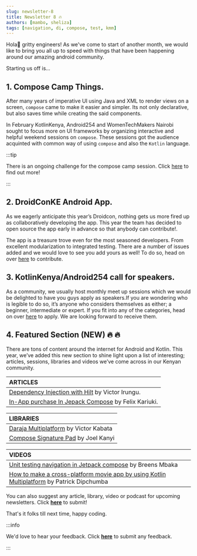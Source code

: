```yaml
---
slug: newsletter-8
title: Newsletter 8 🔥
authors: [mambo, sheliza]
tags: [navigation, di, compose, test, kmm]
---
```

Hola👋 gritty engineers! As we've come to start of another month, we would like to bring you all up to speed with things that have been happening around our amazing android community.

Starting us off is…

## 1. Compose Camp Things.
After many years of imperative UI using Java and XML to render views on a screen, `compose` came to make it easier and simpler. Its not only declarative, but also saves time while creating the said components.

In February KotlinKenya, Android254 and WomenTechMakers Nairobi sought to focus more on UI frameworks by organizing interactive and helpful weekend sessions on `compose`. These sessions got the audience acquinted with common way of using `compose` and also the `Kotlin` language.

:::tip

There is an ongoing challenge for the compose camp session. Click [here](https://twitter.com/254androiddevs/status/1630511775283044352?t=cbyCED8GjQIWkpBD5Yurng&s=19) to find out more!

:::

## 2. DroidConKE Android App.
As we eagerly anticipate this year’s Droidcon, nothing gets us more fired up as collaboratively developing the app. This year the team has decided to open source the app early in advance so that anybody can contribute!.

The app is a treasure trove even for the most seasoned developers. From excellent modularization to integrated testing. There are a number of issues added and we would love to see you add yours as well! To do so, head on over [here](https://github.com/droidconKE/droidconKE2023Android/blob/main/CONTRIBUTING.md) to contribute.

## 3. KotlinKenya/Android254 call for speakers.
As a community, we usually host monthly meet up sessions which we would be delighted to have you guys apply as speakers.If you are wondering who is legible to do so, it’s anyone who considers themselves as either; a beginner, intermediate or expert.
If you fit into any of the categories, head on over [here](https://docs.google.com/forms/d/1BeuuzLsVg0zUf52umbYNsZPPZ7Tfp1KHPYCee22rics/viewform?edit_requested=true) to apply. We are looking forward to receive them.

## 4. Featured Section (NEW) :fire: :fire:
There are tons of content around the internet for Android and Kotlin. This year, we’ve added this new section to shine light upon a list of interesting; articles, sessions, libraries and videos we’ve come across in our Kenyan community.


|ARTICLES|
|:-------|
|[Dependency Injection with Hilt](https://vickietundo.hashnode.dev/dependency-injection-with-hilt) by Victor Irungu.|
|[In-App purchase In Jepack Compose](https://felixkariuki.hashnode.dev/in-app-purchase-in-jetpack-compose) by Felix Kariuki.|

|LIBRARIES|
|:------|
|[Daraja Multiplatform](https://github.com/VictorKabata/DarajaMultiplatform) by Victor Kabata|
|[Compose Signature Pad](https://github.com/JoelKanyi/ComposeSignature) by Joel Kanyi|

|VIDEOS|
|:------|
|[Unit testing navigation in Jetpack compose](https://www.youtube.com/watch?v=ThVzTZVKXLY&t=28s) by Breens Mbaka|
|[How to make a cross-platform movie app by using Kotlin Multiplatform](https://www.youtube.com/watch?v=zHrXSWBH3Ms&list=PL2OhfKAEqtl8CYTlbfIAB0DGOYLynRvf8) by Patrick Dipchumba|

You can also suggest any article, library, video or podcast for upcoming newsletters. Click **[here](https://forms.gle/Dqr2pUHwMWzTfcSH7)** to submit!

That's it folks till next time, happy coding.

:::info

We'd love to hear your feedback. Click **[here](https://forms.gle/K59uM3jgjDLYwvbb6)** to submit any feedback.

:::
